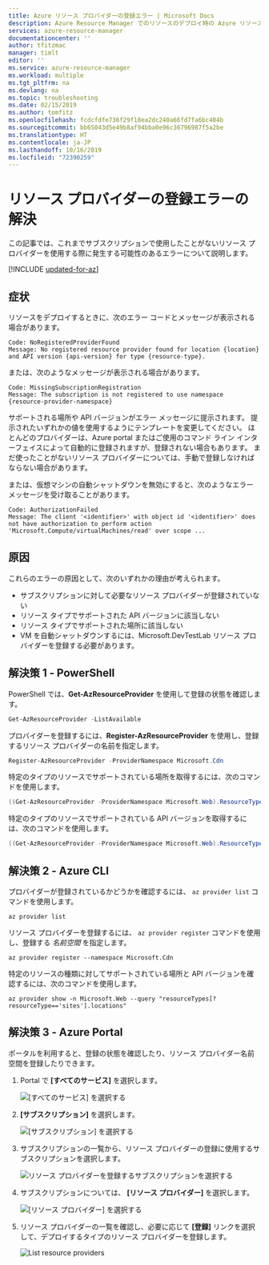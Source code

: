 ```yaml
---
title: Azure リソース プロバイダーの登録エラー | Microsoft Docs
description: Azure Resource Manager でのリソースのデプロイ時の Azure リソース プロバイダーの登録エラーを解決する方法について説明します。
services: azure-resource-manager
documentationcenter: ''
author: tfitzmac
manager: timlt
editor: ''
ms.service: azure-resource-manager
ms.workload: multiple
ms.tgt_pltfrm: na
ms.devlang: na
ms.topic: troubleshooting
ms.date: 02/15/2019
ms.author: tomfitz
ms.openlocfilehash: fcdcfdfe736f29f18ea2dc240a66fd7fa6bc404b
ms.sourcegitcommit: bb65043d5e49b8af94bba0e96c36796987f5a2be
ms.translationtype: HT
ms.contentlocale: ja-JP
ms.lasthandoff: 10/16/2019
ms.locfileid: "72390259"
---
```

# <a name="resolve-errors-for-resource-provider-registration"></a>リソース プロバイダーの登録エラーの解決

この記事では、これまでサブスクリプションで使用したことがないリソース プロバイダーを使用する際に発生する可能性のあるエラーについて説明します。

[!INCLUDE [updated-for-az](../../includes/updated-for-az.md)]

## <a name="symptom"></a>症状

リソースをデプロイするときに、次のエラー コードとメッセージが表示される場合があります。

```
Code: NoRegisteredProviderFound
Message: No registered resource provider found for location {location}
and API version {api-version} for type {resource-type}.
```

または、次のようなメッセージが表示される場合があります。

```
Code: MissingSubscriptionRegistration
Message: The subscription is not registered to use namespace {resource-provider-namespace}
```

サポートされる場所や API バージョンがエラー メッセージに提示されます。 提示されたいずれかの値を使用するようにテンプレートを変更してください。 ほとんどのプロバイダーは、Azure portal またはご使用のコマンド ライン インターフェイスによって自動的に登録されますが、登録されない場合もあります。 まだ使ったことがないリソース プロバイダーについては、手動で登録しなければならない場合があります。

または、仮想マシンの自動シャットダウンを無効にすると、次のようなエラー メッセージを受け取ることがあります。

```
Code: AuthorizationFailed
Message: The client '<identifier>' with object id '<identifier>' does not have authorization to perform action 'Microsoft.Compute/virtualMachines/read' over scope ...
```

## <a name="cause"></a>原因

これらのエラーの原因として、次のいずれかの理由が考えられます。

* サブスクリプションに対して必要なリソース プロバイダーが登録されていない
* リソース タイプでサポートされた API バージョンに該当しない
* リソース タイプでサポートされた場所に該当しない
* VM を自動シャットダウンするには、Microsoft.DevTestLab リソース プロバイダーを登録する必要があります。

## <a name="solution-1---powershell"></a>解決策 1 - PowerShell

PowerShell では、**Get-AzResourceProvider** を使用して登録の状態を確認します。

```powershell
Get-AzResourceProvider -ListAvailable
```

プロバイダーを登録するには、**Register-AzResourceProvider** を使用し、登録するリソース プロバイダーの名前を指定します。

```powershell
Register-AzResourceProvider -ProviderNamespace Microsoft.Cdn
```

特定のタイプのリソースでサポートされている場所を取得するには、次のコマンドを使用します。

```powershell
((Get-AzResourceProvider -ProviderNamespace Microsoft.Web).ResourceTypes | Where-Object ResourceTypeName -eq sites).Locations
```

特定のタイプのリソースでサポートされている API バージョンを取得するには、次のコマンドを使用します。

```powershell
((Get-AzResourceProvider -ProviderNamespace Microsoft.Web).ResourceTypes | Where-Object ResourceTypeName -eq sites).ApiVersions
```

## <a name="solution-2---azure-cli"></a>解決策 2 - Azure CLI

プロバイダーが登録されているかどうかを確認するには、 `az provider list` コマンドを使用します。

```azurecli-interactive
az provider list
```

リソース プロバイダーを登録するには、 `az provider register` コマンドを使用し、登録する *名前空間* を指定します。

```azurecli-interactive
az provider register --namespace Microsoft.Cdn
```

特定のリソースの種類に対してサポートされている場所と API バージョンを確認するには、次のコマンドを使用します。

```azurecli-interactive
az provider show -n Microsoft.Web --query "resourceTypes[?resourceType=='sites'].locations"
```

## <a name="solution-3---azure-portal"></a>解決策 3 - Azure Portal

ポータルを利用すると、登録の状態を確認したり、リソース プロバイダー名前空間を登録したりできます。

1. Portal で **[すべてのサービス]** を選択します。

   ![[すべてのサービス] を選択する](./media/resource-manager-register-provider-errors/select-all-services.png)

1. **[サブスクリプション]** を選択します。

   ![[サブスクリプション] を選択する](./media/resource-manager-register-provider-errors/select-subscriptions.png)

1. サブスクリプションの一覧から、リソース プロバイダーの登録に使用するサブスクリプションを選択します。

   ![リソース プロバイダーを登録するサブスクリプションを選択する](./media/resource-manager-register-provider-errors/select-subscription-to-register.png)

1. サブスクリプションについては、 **[リソース プロバイダー]** を選択します。

   ![[リソース プロバイダー] を選択する](./media/resource-manager-register-provider-errors/select-resource-provider.png)

1. リソース プロバイダーの一覧を確認し、必要に応じて **[登録]** リンクを選択して、デプロイするタイプのリソース プロバイダーを登録します。

   ![List resource providers](./media/resource-manager-register-provider-errors/list-resource-providers.png)
